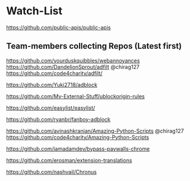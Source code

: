 # Watch-List
https://github.com/public-apis/public-apis

## Team-members collecting Repos (Latest first) 

https://github.com/yourduskquibbles/webannoyances      
https://github.com/DandelionSprout/adfilt         @chirag127   https://github.com/code4charity/adfilt/

https://github.com/Yuki2718/adblock

https://github.com/My-External-Stuff/ublockorigin-rules

https://github.com/easylist/easylist/

https://github.com/ryanbr/fanboy-adblock

https://github.com/avinashkranjan/Amazing-Python-Scripts     @chirag127 https://github.com/code4charity/Amazing-Python-Scripts

https://github.com/iamadamdev/bypass-paywalls-chrome

https://github.com/erosman/extension-translations

https://github.com/nashvail/Chronus




